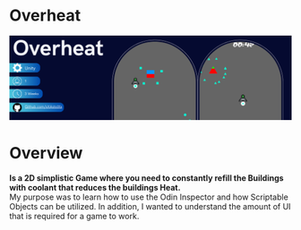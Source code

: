 # Overheat
![Tactical Banner](ReadMe/TacticalBanner.png)

# Overview
**Is a 2D simplistic Game where you need to constantly refill the Buildings with coolant that reduces the buildings Heat.**
<br>
My purpose was to learn how to use the Odin Inspector and how Scriptable Objects can be utilized. In addition, I wanted to understand the amount of UI that is required for a game to work.

